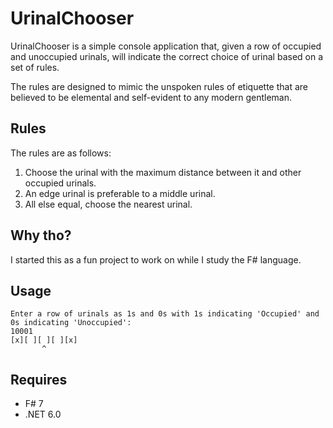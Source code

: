 # UrinalChooser

UrinalChooser is a simple console application that, given a row of occupied and unoccupied urinals, will indicate the correct choice of urinal based on a set of rules.

The rules are designed to mimic the unspoken rules of etiquette that are believed to be elemental and self-evident to any modern gentleman.

## Rules

The rules are as follows:
1. Choose the urinal with the maximum distance between it and other occupied urinals.
2. An edge urinal is preferable to a middle urinal.
3. All else equal, choose the nearest urinal.

## Why tho?

I started this as a fun project to work on while I study the F# language.

## Usage

```
Enter a row of urinals as 1s and 0s with 1s indicating 'Occupied' and 0s indicating 'Unoccupied': 
10001
[x][ ][ ][ ][x]
       ^      
```

## Requires

* F# 7
* .NET 6.0
